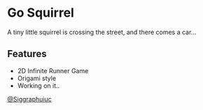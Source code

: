 # Go Squirrel
A tiny little squirrel is crossing the street, and there comes a car...

## Features
* 2D Infinite Runner Game  
* Origami style  
* Working on it..  
  
  
[@Siggraphuiuc](https://www.facebook.com/uiucacmsiggraph/)
